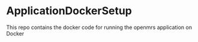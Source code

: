 # ApplicationDockerSetup
This repo contains the docker code for running the openmrs application on Docker

